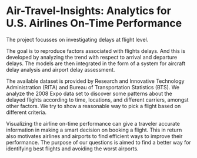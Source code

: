 # Air-Travel-Insights: Analytics for U.S. Airlines On-Time Performance

The project focusses on investigating delays at flight level.

The goal is to reproduce factors associated with flights delays. And this is developed by analyzing the trend with respect to arrival and departure delays. The models are then integrated in the form of a system for aircraft delay analysis and airport delay assessment.

The available dataset is provided by Research and Innovative Technology Administration (RITA) and Bureau of Transportation Statistics (BTS). We analyze the 2008 Expo data set to discover some patterns about the delayed flights according to time, locations, and different carriers, amongst other factors. We try to show a reasonable way to pick a flight based on different criteria. 

Visualizing the airline on-time performance can give a traveler accurate information in making a smart decision on booking a flight. This in return also motivates airlines and airports to find efficient ways to improve their performance. The purpose of our questions is aimed to find a better way for identifying best flights and avoiding the worst airports.


